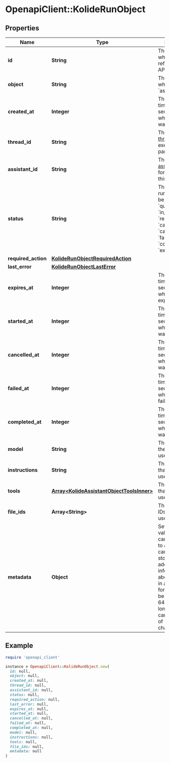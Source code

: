 # OpenapiClient::KolideRunObject

## Properties

| Name | Type | Description | Notes |
| ---- | ---- | ----------- | ----- |
| **id** | **String** | The identifier, which can be referenced in API endpoints. |  |
| **object** | **String** | The object type, which is always &#x60;assistant.run&#x60;. |  |
| **created_at** | **Integer** | The Unix timestamp (in seconds) for when the run was created. |  |
| **thread_id** | **String** | The ID of the [thread](/docs/api-reference/threads) that was executed on as a part of this run. |  |
| **assistant_id** | **String** | The ID of the [assistant](/docs/api-reference/assistants) used for execution of this run. |  |
| **status** | **String** | The status of the run, which can be either &#x60;queued&#x60;, &#x60;in_progress&#x60;, &#x60;requires_action&#x60;, &#x60;cancelling&#x60;, &#x60;cancelled&#x60;, &#x60;failed&#x60;, &#x60;completed&#x60;, or &#x60;expired&#x60;. |  |
| **required_action** | [**KolideRunObjectRequiredAction**](KolideRunObjectRequiredAction.md) |  |  |
| **last_error** | [**KolideRunObjectLastError**](KolideRunObjectLastError.md) |  |  |
| **expires_at** | **Integer** | The Unix timestamp (in seconds) for when the run will expire. |  |
| **started_at** | **Integer** | The Unix timestamp (in seconds) for when the run was started. |  |
| **cancelled_at** | **Integer** | The Unix timestamp (in seconds) for when the run was cancelled. |  |
| **failed_at** | **Integer** | The Unix timestamp (in seconds) for when the run failed. |  |
| **completed_at** | **Integer** | The Unix timestamp (in seconds) for when the run was completed. |  |
| **model** | **String** | The model that the [assistant](/docs/api-reference/assistants) used for this run. |  |
| **instructions** | **String** | The instructions that the [assistant](/docs/api-reference/assistants) used for this run. |  |
| **tools** | [**Array&lt;KolideAssistantObjectToolsInner&gt;**](KolideAssistantObjectToolsInner.md) | The list of tools that the [assistant](/docs/api-reference/assistants) used for this run. |  |
| **file_ids** | **Array&lt;String&gt;** | The list of [File](/docs/api-reference/files) IDs the [assistant](/docs/api-reference/assistants) used for this run. |  |
| **metadata** | **Object** | Set of 16 key-value pairs that can be attached to an object. This can be useful for storing additional information about the object in a structured format. Keys can be a maximum of 64 characters long and values can be a maxium of 512 characters long.  |  |

## Example

```ruby
require 'openapi_client'

instance = OpenapiClient::KolideRunObject.new(
  id: null,
  object: null,
  created_at: null,
  thread_id: null,
  assistant_id: null,
  status: null,
  required_action: null,
  last_error: null,
  expires_at: null,
  started_at: null,
  cancelled_at: null,
  failed_at: null,
  completed_at: null,
  model: null,
  instructions: null,
  tools: null,
  file_ids: null,
  metadata: null
)
```

